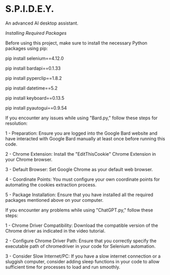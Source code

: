 # S.P.I.D.E.Y.
An advanced AI desktop assistant.

*Installing Required Packages*

Before using this project, make sure to install the necessary Python packages using pip:

pip install selenium==4.12.0

pip install bardapi==0.1.33

pip install pyperclip==1.8.2

pip install datetime==5.2

pip install keyboard==0.13.5

pip install pyautogui==0.9.54


If you encounter any issues while using "Bard.py," follow these steps for resolution:

1 - Preparation: Ensure you are logged into the Google Bard website and have interacted with Google Bard manually at least once before running this code.

2 - Chrome Extension: Install the "EditThisCookie" Chrome Extension in your Chrome browser.

3 - Default Browser: Set Google Chrome as your default web browser.

4 - Coordinate Points: You must configure your own coordinate points for automating the cookies extraction process. 

5 - Package Installation: Ensure that you have installed all the required packages mentioned above on your computer.


If you encounter any problems while using "ChatGPT.py," follow these steps:

1 - Chrome Driver Compatibility: Download the compatible version of the Chrome driver as indicated in the video tutorial. 

2 - Configure Chrome Driver Path: Ensure that you correctly specify the executable path of chromedriver in your code for Selenium automation.

3 - Consider Slow Internet/PC: If you have a slow internet connection or a sluggish computer, consider adding sleep functions in your code to allow sufficient time for processes to load and run smoothly.



